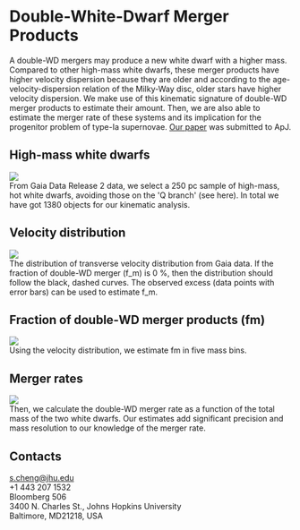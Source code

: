 # Double-White-Dwarf Merger Products

A double-WD mergers may produce a new white dwarf with a higher mass. Compared to other high-mass white dwarfs, these merger products have higher velocity dispersion because they are older and according to the age-velocity-dispersion relation of the Milky-Way disc, older stars have higher velocity dispersion. We make use of this kinematic signature of double-WD merger products to estimate their amount. Then, we are also able to estimate the merger rate of these systems and its implication for the progenitor problem of type-Ia supernovae. [Our paper](https://arxiv.org/abs/1910.09558) was submitted to ApJ.

## High-mass white dwarfs
![](https://pages.jh.edu/~scheng40/DWDmerger/images/WD_HR_Oct17.png)
<br>
From Gaia Data Release 2 data, we select a 250 pc sample of high-mass, hot white dwarfs, avoiding those on the 'Q branch' (see here). In total we have got 1380 objects for our kinematic analysis.

## Velocity distribution
![](https://pages.jh.edu/~scheng40/DWDmerger/images/GOF_0813.png)
<br>
The distribution of transverse velocity distribution from Gaia data. If the fraction of double-WD merger (f_m) is 0 %, then the distribution should follow the black, dashed curves. The observed excess (data points with error bars) can be used to estimate f_m.

## Fraction of double-WD merger products (fm)
![](https://pages.jh.edu/~scheng40/DWDmerger/images/f_merger.png)
<br>
Using the velocity distribution, we estimate fm in five mass bins.

## Merger rates
![](https://pages.jh.edu/~scheng40/DWDmerger/images/merger_rate_Oct18.png)
<br>
Then, we calculate the double-WD merger rate as a function of the total mass of the two white dwarfs. Our estimates add significant precision and mass resolution to our knowledge of the merger rate.

## Contacts
s.cheng@jhu.edu
<br>
+1 443 207 1532
<br>
Bloomberg 506
<br>
3400 N. Charles St., Johns Hopkins University
<br>
Baltimore, MD21218, USA
